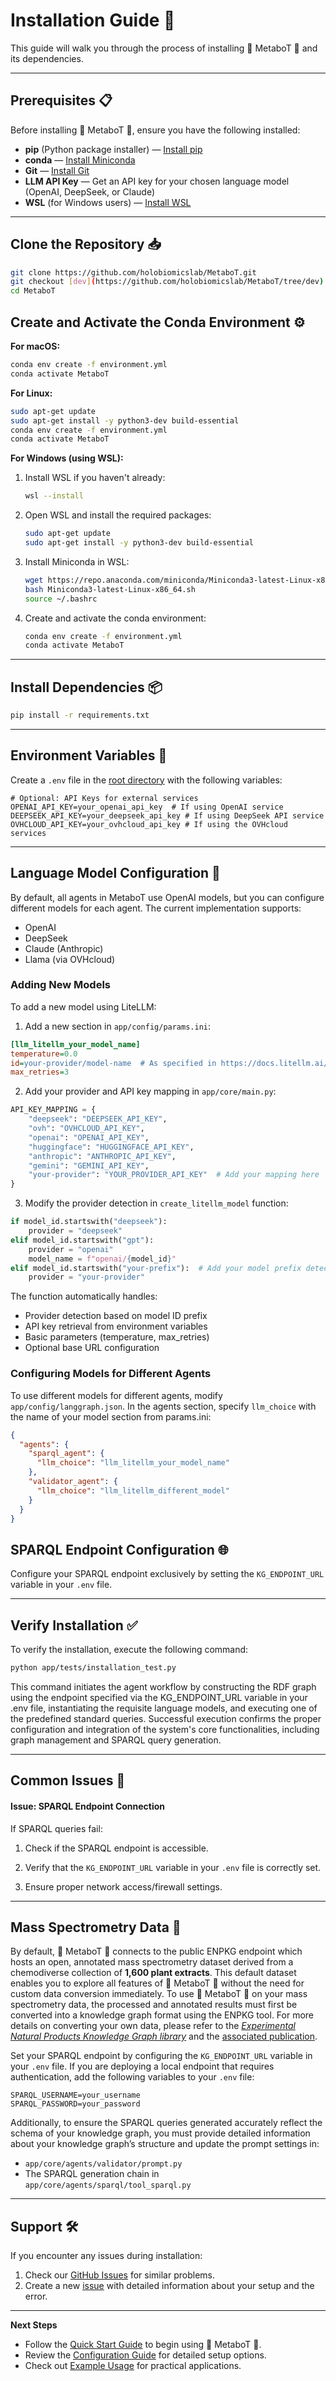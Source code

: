 # Installation Guide 🚀

This guide will walk you through the process of installing 🧪 MetaboT 🍵 and its dependencies.

---

## Prerequisites 📋

Before installing 🧪 MetaboT 🍵, ensure you have the following installed:

- **pip** (Python package installer) — [Install pip](https://pip.pypa.io/en/stable/installation/)
- **conda** — [Install Miniconda](https://docs.conda.io/en/latest/miniconda.html)
- **Git** — [Install Git](https://git-scm.com/downloads)
- **LLM API Key** — Get an API key for your chosen language model (OpenAI, DeepSeek, or Claude)
- **WSL** (for Windows users) — [Install WSL](https://learn.microsoft.com/en-us/windows/wsl/install)

---

## **Clone the Repository** 📥

```bash
git clone https://github.com/holobiomicslab/MetaboT.git
git checkout [dev](https://github.com/holobiomicslab/MetaboT/tree/dev)
cd MetaboT
```

## **Create and Activate the Conda Environment** ⚙️

   **For macOS:**
   ```bash
   conda env create -f environment.yml
   conda activate MetaboT
   ```

   **For Linux:**
   ```bash
   sudo apt-get update
   sudo apt-get install -y python3-dev build-essential
   conda env create -f environment.yml
   conda activate MetaboT
   ```

   **For Windows (using WSL):**

   1. Install WSL if you haven't already:
      ```bash
      wsl --install
      ```
   2. Open WSL and install the required packages:
      ```bash
      sudo apt-get update
      sudo apt-get install -y python3-dev build-essential
      ```
   3. Install Miniconda in WSL:
      ```bash
      wget https://repo.anaconda.com/miniconda/Miniconda3-latest-Linux-x86_64.sh
      bash Miniconda3-latest-Linux-x86_64.sh
      source ~/.bashrc
      ```
   4. Create and activate the conda environment:
      ```bash
      conda env create -f environment.yml
      conda activate MetaboT
      ```

---

## Install Dependencies 📦

```bash
pip install -r requirements.txt
```

---

## Environment Variables 🔑

Create a `.env` file in the [root directory](https://github.com/holobiomicslab/MetaboT) with the following variables:

```text
# Optional: API Keys for external services
OPENAI_API_KEY=your_openai_api_key  # If using OpenAI service
DEEPSEEK_API_KEY=your_deepseek_api_key # If using DeepSeek API service
OVHCLOUD_API_KEY=your_ovhcloud_api_key # If using the OVHcloud services 
```

---

## Language Model Configuration 🤖

By default, all agents in MetaboT use OpenAI models, but you can configure different models for each agent. The current implementation supports:
- OpenAI
- DeepSeek
- Claude (Anthropic)
- Llama (via OVHcloud)

### Adding New Models

To add a new model using LiteLLM:

1. Add a new section in `app/config/params.ini`:
```ini
[llm_litellm_your_model_name]
temperature=0.0
id=your-provider/model-name  # As specified in https://docs.litellm.ai/docs/providers
max_retries=3
```

2. Add your provider and API key mapping in `app/core/main.py`:
```python
API_KEY_MAPPING = {
    "deepseek": "DEEPSEEK_API_KEY",
    "ovh": "OVHCLOUD_API_KEY",
    "openai": "OPENAI_API_KEY",
    "huggingface": "HUGGINGFACE_API_KEY",
    "anthropic": "ANTHROPIC_API_KEY",
    "gemini": "GEMINI_API_KEY",
    "your-provider": "YOUR_PROVIDER_API_KEY"  # Add your mapping here
}
```

3. Modify the provider detection in `create_litellm_model` function:
```python
if model_id.startswith("deepseek"):
    provider = "deepseek"
elif model_id.startswith("gpt"):
    provider = "openai"
    model_name = f"openai/{model_id}"
elif model_id.startswith("your-prefix"):  # Add your model prefix detection
    provider = "your-provider"
```

The function automatically handles:

- Provider detection based on model ID prefix
- API key retrieval from environment variables
- Basic parameters (temperature, max_retries)
- Optional base URL configuration

### Configuring Models for Different Agents

To use different models for different agents, modify `app/config/langgraph.json`. In the agents section, specify `llm_choice` with the name of your model section from params.ini:

```json
{
  "agents": {
    "sparql_agent": {
      "llm_choice": "llm_litellm_your_model_name"
    },
    "validator_agent": {
      "llm_choice": "llm_litellm_different_model"
    }
  }
}
```

## SPARQL Endpoint Configuration 🌐

Configure your SPARQL endpoint exclusively by setting the <code>KG_ENDPOINT_URL</code> variable in your <code>.env</code> file.

---

## Verify Installation ✅

To verify the installation, execute the following command:

```bash
python app/tests/installation_test.py
```

This command initiates the agent workflow by constructing the RDF graph using the endpoint specified via the KG_ENDPOINT_URL variable in your .env file, instantiating the requisite language models, and executing one of the predefined standard queries. Successful execution confirms the proper configuration and integration of the system's core functionalities, including graph management and SPARQL query generation.

---

## Common Issues 🐞

#### Issue: SPARQL Endpoint Connection

If SPARQL queries fail:

1. Check if the SPARQL endpoint is accessible.

2. Verify that the <code>KG_ENDPOINT_URL</code> variable in your <code>.env</code> file is correctly set.

3. Ensure proper network access/firewall settings.

---

## Mass Spectrometry Data 🔬

By default, 🧪 MetaboT 🍵 connects to the public ENPKG endpoint which hosts an open, annotated mass spectrometry dataset derived from a chemodiverse collection of **1,600 plant extracts**. This default dataset enables you to explore all features of 🧪 MetaboT 🍵 without the need for custom data conversion immediately. To use 🧪 MetaboT 🍵 on your mass spectrometry data, the processed and annotated results must first be converted into a knowledge graph format using the ENPKG tool. For more details on converting your own data, please refer to the [*Experimental Natural Products Knowledge Graph library*](https://github.com/enpkg) and the [associated publication](https://doi.org/10.1021/acscentsci.3c00800).

Set your SPARQL endpoint by configuring the <code>KG_ENDPOINT_URL</code> variable in your <code>.env</code> file. If you are deploying a local endpoint that requires authentication, add the following variables to your <code>.env</code> file:

```text
SPARQL_USERNAME=your_username
SPARQL_PASSWORD=your_password
```

Additionally, to ensure the SPARQL queries generated accurately reflect the schema of your knowledge graph, you must provide detailed information about your knowledge graph’s structure and update the prompt settings in:
 
- <code>app/core/agents/validator/prompt.py</code>
- The SPARQL generation chain in <code>app/core/agents/sparql/tool_sparql.py</code>

---

## Support 🛠️

If you encounter any issues during installation:

1. Check our [GitHub Issues](https://github.com/holobiomicslab/MetaboT/issues) for similar problems.
2. Create a new [issue](https://github.com/holobiomicslab/MetaboT/issues) with detailed information about your setup and the error.

---

**Next Steps**

- Follow the [Quick Start Guide](../quickstart/) to begin using 🧪 MetaboT 🍵.
- Review the [Configuration Guide](../../user-guide/configuration/) for detailed setup options.
- Check out [Example Usage](../../examples/basic-usage/) for practical applications.
